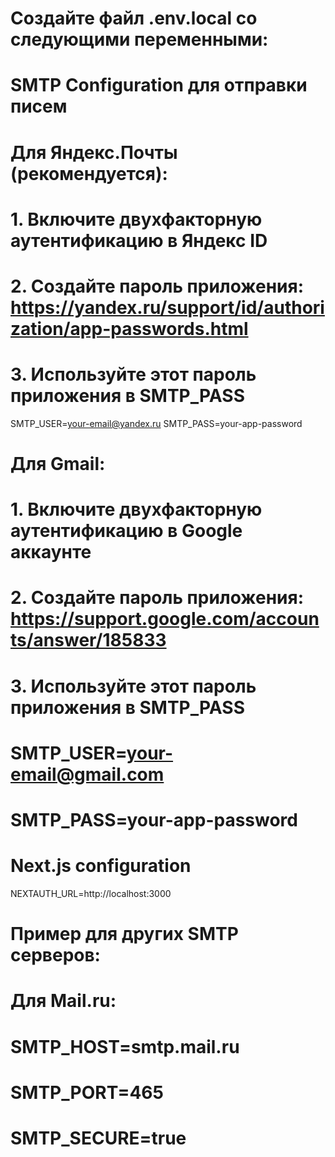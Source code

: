 # Создайте файл .env.local со следующими переменными:

# SMTP Configuration для отправки писем

# Для Яндекс.Почты (рекомендуется):
# 1. Включите двухфакторную аутентификацию в Яндекс ID
# 2. Создайте пароль приложения: https://yandex.ru/support/id/authorization/app-passwords.html
# 3. Используйте этот пароль приложения в SMTP_PASS

SMTP_USER=your-email@yandex.ru
SMTP_PASS=your-app-password

# Для Gmail:
# 1. Включите двухфакторную аутентификацию в Google аккаунте
# 2. Создайте пароль приложения: https://support.google.com/accounts/answer/185833
# 3. Используйте этот пароль приложения в SMTP_PASS

# SMTP_USER=your-email@gmail.com
# SMTP_PASS=your-app-password

# Next.js configuration
NEXTAUTH_URL=http://localhost:3000

# Пример для других SMTP серверов:
# Для Mail.ru:
# SMTP_HOST=smtp.mail.ru  
# SMTP_PORT=465
# SMTP_SECURE=true
